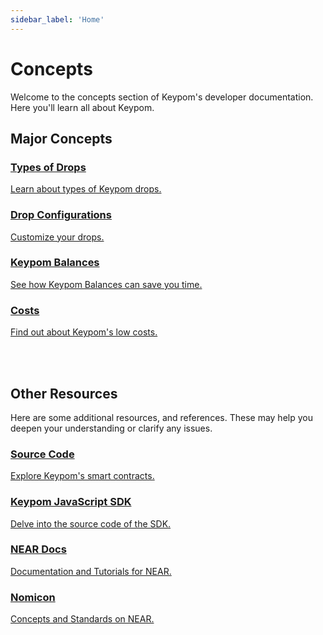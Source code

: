 ```yaml
---
sidebar_label: 'Home'
---
```

# Concepts
Welcome to the concepts section of Keypom's developer documentation. Here you'll learn all about Keypom.

## Major Concepts

<div class="container">
  <div class="row">
    <div class="col">
      <a href="KeypomProtocol/GithubReadme/TypesOfDrops/introduction">
        <div class="card h-100 card-body">
          <div class="card__body">
            <h3 class="small-bottom-padding">Types of Drops</h3>
            <p class="neutraltext">Learn about types of Keypom drops.</p>
          </div>
        </div>
      </a>
    </div>
    <div class="col">
      <a href="KeypomProtocol/GithubReadme/TypesOfDrops/customization-homepage">
        <div class="card h-100 card-body">
          <div class="card__body">
            <h3 class="small-bottom-padding">Drop Configurations</h3>
              <p class="neutraltext">Customize your drops.</p>
          </div>
        </div>
      </a>
    </div>
  </div>
  <div class="row">
    <div class="col">
      <a href="KeypomProtocol/balances">
        <div class="card h-100 card-body">
          <div class="card__body">
            <h3 class="small-bottom-padding">Keypom Balances</h3>
            <p class="neutraltext">See how Keypom Balances can save you time.</p>
          </div>
        </div>
      </a>
    </div>
    <div class="col">
      <a href="KeypomProtocol/GithubReadme/costs">
        <div class="card h-100 card-body">
          <div class="card__body">
            <h3 class="small-bottom-padding">Costs</h3>
              <p class="neutraltext">Find out about Keypom's low costs.</p>
          </div>
        </div>
      </a>
    </div>
  </div>
</div>
<br></br>

## Other Resources

Here are some additional resources, and references. These may help you deepen your understanding or clarify any issues.

<div class="container">
  <div class="row">
    <div class="col">
      <a href="https://github.com/keypom/keypom">
        <div class="card h-100 card-body">
          <div class="card__body">
            <h3 class="small-bottom-padding">Source Code</h3>
            <p class="neutraltext">Explore Keypom's smart contracts.</p>
          </div>
        </div>
      </a>
    </div>
    <div class="col">
      <a href="https://github.com/keypom/keypom-js">
        <div class="card h-100 card-body">
          <div class="card__body">
            <h3 class="small-bottom-padding">Keypom JavaScript SDK</h3>
              <p class="neutraltext">Delve into the source code of the SDK.</p>
          </div>
        </div>
      </a>
    </div>
  </div>
  <div class="row">
    <div class="col">
      <a href="https://docs.near.org/">
        <div class="card h-100 card-body">
          <div class="card__body">
            <h3 class="small-bottom-padding">NEAR Docs</h3>
            <p class="neutraltext">Documentation and Tutorials for NEAR.</p>
          </div>
        </div>
      </a>
    </div>
    <div class="col">
      <a href="https://nomicon.io/">
        <div class="card h-100 card-body">
          <div class="card__body">
            <h3 class="small-bottom-padding">Nomicon</h3>
              <p class="neutraltext">Concepts and Standards on NEAR.</p>
          </div>
        </div>
      </a>
    </div>
  </div>
</div>
